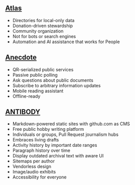 ## [Atlas](https://github.com/tiliv/atlas)
- Directories for local-only data
- Donation-driven stewardship
- Community organization
- Not for bots or search engines
- Automation and AI assistance that works for People

## [Anecdote](https://github.com/tiliv/anecdote)
- QR-serialized public services
- Passive public polling
- Ask questions about public documents
- Subscribe to arbitrary information updates
- Mobile reading assistant
- Offline-ready

## [ANTIBODY](https://github.com/tiliv/antibody)
- Markdown-powered static sites with github.com as CMS
- Free public hobby writing platform
- Individuals or groups, Pull Request journalism hubs
- Embraces living drafts
- Activity history by important date ranges
- Paragraph history over time
- Display outdated archival text with aware UI
- Sitemaps per author
- Vendorless design
- Image/audio exhibits
- Accessibility for everyone
